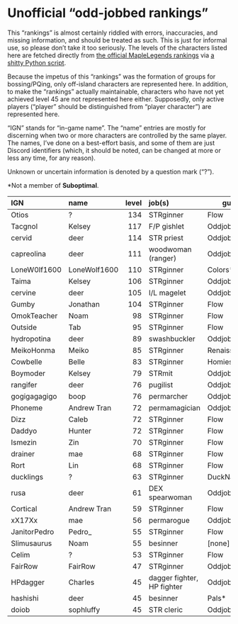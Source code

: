 # Unofficial “odd-jobbed rankings”

This “rankings” is almost certainly riddled with errors, inaccuracies, and
missing information, and should be treated as such. This is just for informal
use, so please don’t take it too seriously. The levels of the characters listed
here are fetched directly from [the official MapleLegends
rankings](https://maplelegends.com/ranking/all) via [a shitty Python
script](https://codeberg.org/oddjobs/odd-jobbed_rankings/src/branch/master/update.py).

Because the impetus of this “rankings” was the formation of groups for
bossing/PQing, only off-island characters are represented here. In addition, to
make the “rankings” actually maintainable, characters who have not yet achieved
level 45 are not represented here either. Supposedly, only active players
(“player” should be distinguished from “player character”) are represented
here.

“IGN” stands for “in-game name”. The “name” entries are mostly for discerning
when two or more characters are controlled by the same player. The names, I’ve
done on a best-effort basis, and some of them are just Discord identifiers
(which, it should be noted, can be changed at more or less any time, for any
reason).

Unknown or uncertain information is denoted by a question mark (“?”).

\*Not a member of <b>Suboptimal</b>.

| IGN        | name         | level | job(s)                 | guild         |
| :--------- | :----------- | ----: | :--------------------- | ------------- |
| Otios | ? | 134 | STRginner | Flow |
| Tacgnol | Kelsey | 117 | F/P gishlet | Oddjobs |
| cervid | deer | 114 | STR priest | Oddjobs |
| capreolina | deer | 111 | woodwoman (ranger) | Oddjobs |
| LoneW0lf1600 | LoneWolf1600 | 110 | STRginner | Colors\* |
| Taima | Kelsey | 106 | STRginner | Oddjobs |
| cervine | deer | 105 | I/L magelet | Oddjobs |
| Gumby | Jonathan | 104 | STRginner | Flow |
| OmokTeacher | Noam | 98 | STRginner | Flow |
| Outside | Tab | 95 | STRginner | Flow |
| hydropotina | deer | 89 | swashbuckler | Oddjobs |
| MeikoHonma | Meiko | 85 | STRginner | Renaissance\* |
| Cowbelle | Belle | 83 | STRginner | Homies\* |
| Boymoder | Kelsey | 79 | STRmit | Oddjobs |
| rangifer | deer | 76 | pugilist | Oddjobs |
| gogigagagigo | boop | 76 | permarcher | Oddjobs |
| Phoneme | Andrew Tran | 72 | permamagician | Oddjobs |
| Dizz | Caleb | 72 | STRginner | Flow |
| Daddyo | Hunter | 72 | STRginner | Flow |
| Ismezin | Zin | 70 | STRginner | Flow |
| drainer | mae | 68 | STRginner | Flow |
| Rort | Lin | 68 | STRginner | Flow |
| ducklings | ? | 63 | STRginner | DuckNation\* |
| rusa | deer | 61 | DEX spearwoman | Oddjobs |
| Cortical | Andrew Tran | 59 | STRginner | Flow |
| xX17Xx | mae | 56 | permarogue | Oddjobs |
| JanitorPedro | Pedro\_ | 55 | STRginner | Flow |
| Slimusaurus | Noam | 55 | besinner | \[none\]\* |
| Celim | ? | 53 | STRginner | Flow |
| FairRow | FairRow | 47 | STRginner | Oddjobs |
| HPdagger | Charles | 45 | dagger fighter, HP fighter | Oddjobs |
| hashishi | deer | 45 | besinner | Pals\* |
| doiob | sophluffy | 45 | STR cleric | Oddjobs |

